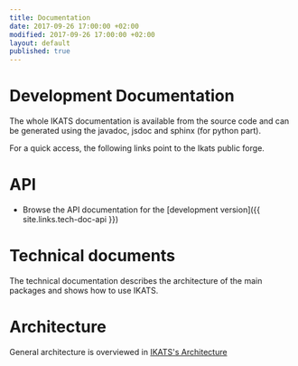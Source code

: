 ```yaml
---
title: Documentation
date: 2017-09-26 17:00:00 +02:00
modified: 2017-09-26 17:00:00 +02:00
layout: default
published: true
---
```



Development Documentation
=============

The whole IKATS documentation is available from the source code and can be
generated using the javadoc, jsdoc and sphinx (for python part).

For a quick access, the following links point to the Ikats public forge.

API
===
* Browse the API documentation for the [development version]({{ site.links.tech-doc-api }})

Technical documents
===================

The technical documentation describes the architecture of the main packages and shows how to use IKATS.

<!--[development version]({{ site.links.tech-doc-java }})-->
<!--Lien vers README de presentation des différents repos-->


Architecture
================

General architecture is overviewed in <a href="architecture.html">IKATS's Architecture</a>
